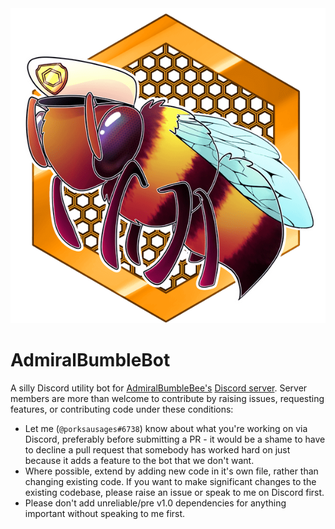 <img src="./logo.png" alt="AdmiralBumbleBot">

# AdmiralBumbleBot

A silly Discord utility bot for [AdmiralBumbleBee's](http://admiralbumblebee.com) [Discord server](https://discord.gg/phMMJ8Q). Server members are more than welcome to contribute by raising issues, requesting features, or contributing code under these conditions:

* Let me (`@porksausages#6738`) know about what you're working on via Discord, preferably before submitting a PR - it would be a shame to have to decline a pull request that somebody has worked hard on just because it adds a feature to the bot that we don't want.
* Where possible, extend by adding new code in it's own file, rather than changing existing code. If you want to make significant changes to the existing codebase, please raise an issue or speak to me on Discord first.
* Please don't add unreliable/pre v1.0 dependencies for anything important without speaking to me first.